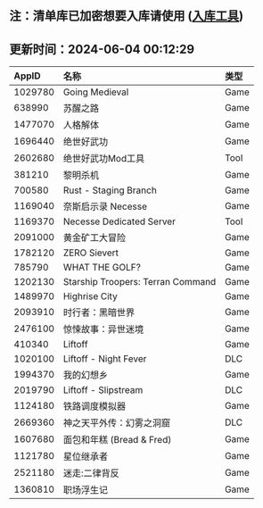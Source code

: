 ## 注：清单库已加密想要入库请使用 ([入库工具](https://github.com/BlankTMing/ManifestAutoUpdate/releases))

## 更新时间：2024-06-04 00:12:29
| AppID | 名称 | 类型  |
| :-------------------- | :----------------------------- | :----------- |
| 1029780 | Going Medieval| Game |
| 638990 | 苏醒之路| Game |
| 1477070 | 人格解体| Game |
| 1696440 | 绝世好武功| Game |
| 2602680 | 绝世好武功Mod工具| Tool |
| 381210 | 黎明杀机| Game |
| 700580 | Rust - Staging Branch| Game |
| 1169040 | 奈斯启示录 Necesse| Game |
| 1169370 | Necesse Dedicated Server| Tool |
| 2091000 | 黄金矿工大冒险| Game |
| 1782120 | ZERO Sievert| Game |
| 785790 | WHAT THE GOLF?| Game |
| 1202130 | Starship Troopers: Terran Command| Game |
| 1489970 | Highrise City| Game |
| 2093910 | 时行者：黑暗世界| Game |
| 2476100 | 惊悚故事：异世迷境| Game |
| 410340 | Liftoff| Game |
| 1020100 | Liftoff - Night Fever| DLC |
| 1994370 | 我的幻想乡| Game |
| 2019790 | Liftoff - Slipstream| DLC |
| 1124180 | 铁路调度模拟器| Game |
| 2669360 | 神之天平外传：幻雾之洞窟| DLC |
| 1607680 | 面包和年糕 (Bread & Fred)| Game |
| 1121780 | 星位继承者| Game |
| 2521180 | 迷走:二律背反| Game |
| 1360810 | 职场浮生记| Game |
